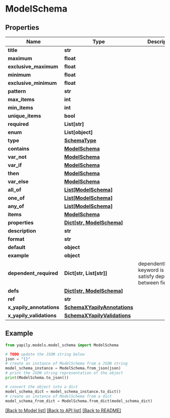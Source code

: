 # ModelSchema


## Properties

Name | Type | Description | Notes
------------ | ------------- | ------------- | -------------
**title** | **str** |  | [optional] 
**maximum** | **float** |  | [optional] 
**exclusive_maximum** | **float** |  | [optional] 
**minimum** | **float** |  | [optional] 
**exclusive_minimum** | **float** |  | [optional] 
**pattern** | **str** |  | [optional] 
**max_items** | **int** |  | [optional] 
**min_items** | **int** |  | [optional] 
**unique_items** | **bool** |  | [optional] 
**required** | **List[str]** |  | [optional] 
**enum** | **List[object]** |  | [optional] 
**type** | [**SchemaType**](SchemaType.md) |  | [optional] 
**contains** | [**ModelSchema**](ModelSchema.md) |  | [optional] 
**var_not** | [**ModelSchema**](ModelSchema.md) |  | [optional] 
**var_if** | [**ModelSchema**](ModelSchema.md) |  | [optional] 
**then** | [**ModelSchema**](ModelSchema.md) |  | [optional] 
**var_else** | [**ModelSchema**](ModelSchema.md) |  | [optional] 
**all_of** | [**List[ModelSchema]**](ModelSchema.md) |  | [optional] 
**one_of** | [**List[ModelSchema]**](ModelSchema.md) |  | [optional] 
**any_of** | [**List[ModelSchema]**](ModelSchema.md) |  | [optional] 
**items** | [**ModelSchema**](ModelSchema.md) |  | [optional] 
**properties** | [**Dict[str, ModelSchema]**](ModelSchema.md) |  | [optional] 
**description** | **str** |  | [optional] 
**format** | **str** |  | [optional] 
**default** | **object** |  | [optional] 
**example** | **object** |  | [optional] 
**dependent_required** | **Dict[str, List[str]]** | dependentRequired keyword is used to satisfy dependency between fields | [optional] 
**defs** | [**Dict[str, ModelSchema]**](ModelSchema.md) |  | [optional] 
**ref** | **str** |  | [optional] 
**x_yapily_annotations** | [**SchemaXYapilyAnnotations**](SchemaXYapilyAnnotations.md) |  | [optional] 
**x_yapily_validations** | [**SchemaXYapilyValidations**](SchemaXYapilyValidations.md) |  | [optional] 

## Example

```python
from yapily.models.model_schema import ModelSchema

# TODO update the JSON string below
json = "{}"
# create an instance of ModelSchema from a JSON string
model_schema_instance = ModelSchema.from_json(json)
# print the JSON string representation of the object
print(ModelSchema.to_json())

# convert the object into a dict
model_schema_dict = model_schema_instance.to_dict()
# create an instance of ModelSchema from a dict
model_schema_from_dict = ModelSchema.from_dict(model_schema_dict)
```
[[Back to Model list]](../README.md#documentation-for-models) [[Back to API list]](../README.md#documentation-for-api-endpoints) [[Back to README]](../README.md)


